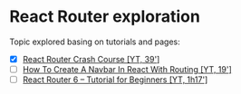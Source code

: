 # React Router exploration

Topic explored basing on tutorials and pages:
- [x] [React Router Crash Course [YT, 39']](https://www.youtube.com/watch?v=Jppuj6M1sJ4)
- [ ] [How To Create A Navbar In React With Routing [YT, 19']](https://www.youtube.com/watch?v=SLfhMt5OUPI)
- [ ] [React Router 6 – Tutorial for Beginners [YT, 1h17']](https://www.youtube.com/watch?v=59IXY5IDrBA)